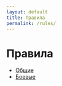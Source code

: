 ```yaml
---
layout: default
title: Правила
permalink: /rules/
---
```


# Правила

- [Общие](/rules/main/)
- [Боевые](/rules/war/)